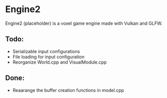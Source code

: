 # Engine2
Engine2 (placeholder) is a voxel game engine made with Vulkan and GLFW.
## Todo:
- Serializable input configurations
- File loading for input configuration
- Reorganize World.cpp and VisualModule.cpp

## Done:
- Reaarange the buffer creation functions in model.cpp